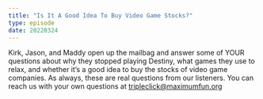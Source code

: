 ```yaml
---
title: "Is It A Good Idea To Buy Video Game Stocks?"
type: episode
date: 20220324
---
```

Kirk, Jason, and Maddy open up the mailbag and answer some of YOUR questions about why they stopped playing Destiny, what games they use to relax, and whether it’s a good idea to buy the stocks of video game companies. As always, these are real questions from our listeners. You can reach us with your own questions at tripleclick@maximumfun.org